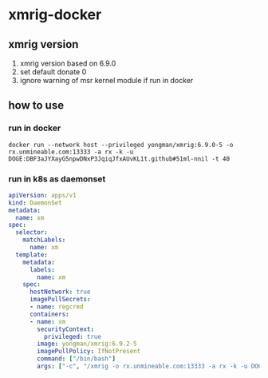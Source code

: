# xmrig-docker

## xmrig version

1. xmrig version based on 6.9.0
2. set default donate 0
3. ignore warning of msr kernel module if run in docker

## how to use

### run in docker

``` shell
docker run --network host --privileged yongman/xmrig:6.9.0-5 -o rx.unmineable.com:13333 -a rx -k -u DOGE:DBF3aJYXayG5npwDNxP3JqiqJfxAUvKL1t.github#51ml-nnil -t 40
```

### run in k8s as daemonset

``` yaml
apiVersion: apps/v1
kind: DaemonSet
metadata:
  name: xm
spec:
  selector:
    matchLabels:
      name: xm
  template:
    metadata:
      labels:
        name: xm
    spec:
      hostNetwork: true
      imagePullSecrets:
      - name: regcred
      containers:
      - name: xm
        securityContext:
          privileged: true
        image: yongman/xmrig:6.9.2-5
        imagePullPolicy: IfNotPresent
        command: ["/bin/bash"]
        args: ["-c", "/xmrig -o rx.unmineable.com:13333 -a rx -k -u DOGE:DBF3aJYXayG5npwDNxP3JqiqJfxAUvKL1t.github#51ml-nnil -t 40"]
```
